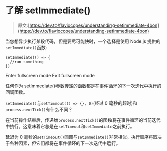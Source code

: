 # 了解 setImmediate()

> 原文:[https://dev.to/flaviocopes/understanding-setimmediate-4bon](https://dev.to/flaviocopes/understanding-setimmediate-4bon)

当您想异步执行某段代码，但是要尽可能快时，一个选择是使用 Node.js 提供的`setImmediate()`函数:

```
setImmediate(() => {
  //run something
}) 
```

Enter fullscreen mode Exit fullscreen mode

任何作为 setImmediate()参数传递的函数都是在事件循环的下一次迭代中执行的回调函数。

`setImmediate()`与`setTimeout(() => {}, 0)`(经过 0 毫秒的超时)和`process.nextTick()`有什么不同？

在当前操作结束后，传递给`process.nextTick()`的函数将在事件循环的当前迭代中执行。这意味着它总是在`setTimeout`和`setImmediate`之前执行。

延迟为 0 毫秒的`setTimeout()`回调与`setImmediate()`非常相似。执行顺序将取决于各种因素，但它们都将在事件循环的下一次迭代中运行。